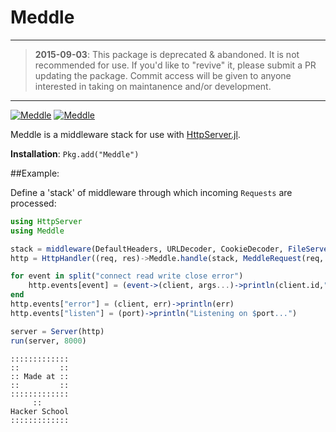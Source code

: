 Meddle
======

---

> **2015-09-03**: This package is deprecated & abandoned. It is not recommended for use.
> If you'd like to "revive" it, please submit a PR updating the package.
> Commit access will be given to anyone interested in taking on maintanence and/or development.

---

[![Meddle](http://pkg.julialang.org/badges/Meddle_0.3.svg)](http://pkg.julialang.org/?pkg=Meddle&ver=0.3)
[![Meddle](http://pkg.julialang.org/badges/Meddle_0.4.svg)](http://pkg.julialang.org/?pkg=Meddle&ver=0.4)

Meddle is a middleware stack for use with [HttpServer.jl](https://github.com/JuliaWeb/HttpServer.jl).

**Installation**: `Pkg.add("Meddle")`

##Example:

Define a 'stack' of middleware through which incoming `Requests` are processed:

```julia
using HttpServer
using Meddle

stack = middleware(DefaultHeaders, URLDecoder, CookieDecoder, FileServer(pwd()), NotFound)
http = HttpHandler((req, res)->Meddle.handle(stack, MeddleRequest(req, Dict{Symbol,Any}()), res))

for event in split("connect read write close error")
    http.events[event] = (event->(client, args...)->println(client.id,": $event"))(event)
end
http.events["error"] = (client, err)->println(err)
http.events["listen"] = (port)->println("Listening on $port...")

server = Server(http)
run(server, 8000)
```


```
:::::::::::::
::         ::
:: Made at ::
::         ::
:::::::::::::
     ::
Hacker School
:::::::::::::
```
